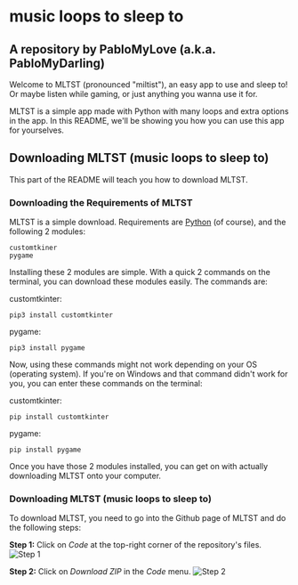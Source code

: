 # music loops to sleep to
## A repository by PabloMyLove (a.k.a. PabloMyDarling)

Welcome to MLTST (pronounced "miltist"), an easy app to use and sleep to! Or maybe listen while gaming, or just anything you wanna use it for.

MLTST is a simple app made with Python with many loops and extra options in the app. In this README, we'll be showing you how you can use this app for yourselves.

## Downloading MLTST (music loops to sleep to)

This part of the README will teach you how to download MLTST.

### Downloading the Requirements of MLTST

MLTST is a simple download. Requirements are [Python](https://python.org) (of course), and the following 2 modules:

```
customtkiner
pygame
```

Installing these 2 modules are simple. With a quick 2 commands on the terminal, you can download these modules easily. The commands are:

customtkinter:


``pip3 install customtkinter``


pygame:


``pip3 install pygame``

Now, using these commands might not work depending on your OS (operating system). If you're on Windows and that command didn't work for you, you can enter these commands on the terminal:

customtkinter:


``pip install customtkinter``


pygame:


``pip install pygame``


Once you have those 2 modules installed, you can get on with actually downloading MLTST onto your computer.

### Downloading MLTST (music loops to sleep to)

To download MLTST, you need to go into the Github page of MLTST and do the following steps:

**Step 1:** Click on *Code* at the top-right corner of the repository's files.
![Step 1](https://i.imgur.com/LCneMKb.jpeg)

**Step 2:** Click on *Download ZIP* in the *Code* menu.
![Step 2](https://i.imgur.com/co2MPXY.jpeg)
